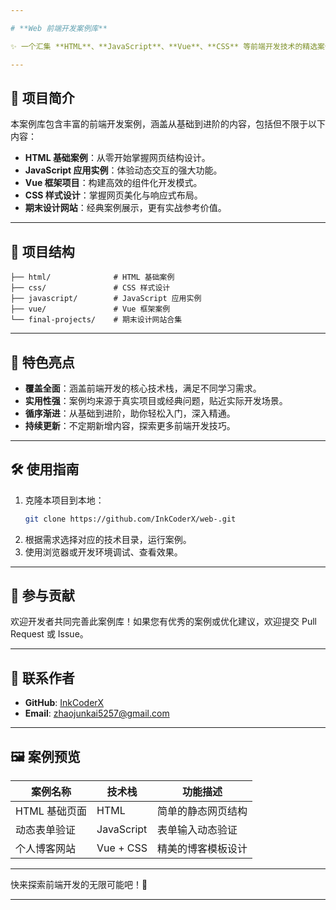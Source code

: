 ```yaml
---

# **Web 前端开发案例库**

✨ 一个汇集 **HTML**、**JavaScript**、**Vue**、**CSS** 等前端开发技术的精选案例库，为开发者提供学习和实践的全面资源。

---
```


## 🎯 **项目简介**
本案例库包含丰富的前端开发案例，涵盖从基础到进阶的内容，包括但不限于以下内容：
- **HTML 基础案例**：从零开始掌握网页结构设计。
- **JavaScript 应用实例**：体验动态交互的强大功能。
- **Vue 框架项目**：构建高效的组件化开发模式。
- **CSS 样式设计**：掌握网页美化与响应式布局。
- **期末设计网站**：经典案例展示，更有实战参考价值。

---

## 📂 **项目结构**
```plaintext
├── html/              # HTML 基础案例
├── css/               # CSS 样式设计
├── javascript/        # JavaScript 应用实例
├── vue/               # Vue 框架案例
└── final-projects/    # 期末设计网站合集
```

---

## 🌟 **特色亮点**
- **覆盖全面**：涵盖前端开发的核心技术栈，满足不同学习需求。
- **实用性强**：案例均来源于真实项目或经典问题，贴近实际开发场景。
- **循序渐进**：从基础到进阶，助你轻松入门，深入精通。
- **持续更新**：不定期新增内容，探索更多前端开发技巧。

---

## 🛠️ **使用指南**
1. 克隆本项目到本地：
   ```bash
   git clone https://github.com/InkCoderX/web-.git
   
   ```
2. 根据需求选择对应的技术目录，运行案例。
3. 使用浏览器或开发环境调试、查看效果。

---

## 🤝 **参与贡献**
欢迎开发者共同完善此案例库！如果您有优秀的案例或优化建议，欢迎提交 Pull Request 或 Issue。

---

## 📧 **联系作者**
- **GitHub**: [InkCoderX](https://github.com/InkCoderX)
- **Email**: zhaojunkai5257@gmail.com

---

## 🖼️ **案例预览**
| 案例名称        | 技术栈       | 功能描述            |
|----------------|------------|-------------------|
| HTML 基础页面   | HTML       | 简单的静态网页结构 |
| 动态表单验证    | JavaScript | 表单输入动态验证   |
| 个人博客网站    | Vue + CSS  | 精美的博客模板设计 |

---

快来探索前端开发的无限可能吧！🚀 

--- 
